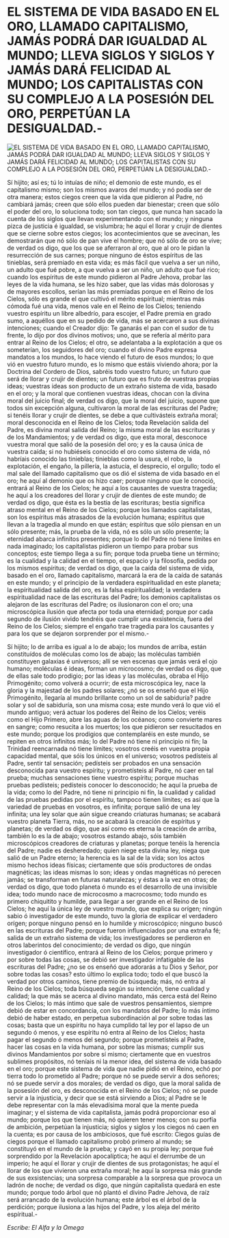 # EL SISTEMA DE VIDA BASADO EN EL ORO, LLAMADO CAPITALISMO, JAMÁS PODRÁ DAR IGUALDAD AL MUNDO; LLEVA SIGLOS Y SIGLOS Y JAMÁS DARÁ FELICIDAD AL MUNDO; LOS CAPITALISTAS CON SU COMPLEJO A LA POSESIÓN DEL ORO, PERPETÚAN LA DESIGUALDAD.-

![EL SISTEMA DE VIDA BASADO EN EL ORO, LLAMADO CAPITALISMO, JAMÁS PODRÁ DAR IGUALDAD AL MUNDO; LLEVA SIGLOS Y SIGLOS Y JAMÁS DARÁ FELICIDAD AL MUNDO; LOS CAPITALISTAS CON SU COMPLEJO A LA POSESIÓN DEL ORO, PERPETÚAN LA DESIGUALDAD.-](http://www.alfayomega.pe/images/rollos/blanco.jpg)

Sí hijito; así es; tú lo intuías de niño; el demonio de este mundo, es el capitalismo mismo; son los mismos avaros del mundo; y nó podía ser de otra manera; estos ciegos creen que la vida que pidieron al Padre, nó cambiará jamás; creen que sólo ellos pueden dar bienestar; creen que sólo el poder del oro, lo soluciona todo; son tan ciegos, que nunca han sacado la cuenta de los siglos que llevan experimentando con el mundo; y ninguna pizca de justicia é igualdad, se vislumbra; he aquí el llorar y crujir de dientes que se cierne sobre estos ciegos; los acontecimientos que se avecinan, les demostrarán que nó sólo de pan vive el hombre; que nó sólo de oro se vive; de verdad os digo, que los que se aferraron al oro, que al oro le pidan la resurrección de sus carnes; porque ninguno de éstos espíritus de las tinieblas, será premiado en esta vida; es más fácil que vuelva a ser un niño, un adulto que fué pobre, a que vuelva a ser un niño, un adulto que fué rico; cuando los espíritus de este mundo pidieron al Padre Jehova, probar las leyes de la vida humana, se les hizo saber, que las vidas más dolorosas y de mayores escollos, serían las más premiadas porque en el Reino de los Cielos, sólo es grande el que cultivó el mérito espíritual; mientras más cómoda fué una vida, menos vale en el Reino de los Cielos; teniendo vuestro espíritu un libre albedrío, para escojer, el Padre premia en grado sumo, a aquéllos que en su pedido de vida, más se acercaron a sus divinas intenciones; cuando el Creador dijo: Te ganarás el pan con el sudor de tu frente, lo dijo por dos divinos motivos; uno, que se refería al mérito para entrar al Reino de los Cielos; el otro, se adelantaba a la explotación a que os someterían, los seguidores del oro; cuando el divino Padre expresa mandatos a los mundos, lo hace viendo el futuro de esos mundos; lo que vió en vuestro futuro mundo, es lo mismo que estáis viviendo ahora; por la Doctrina del Cordero de Dios, sabréis todo vuestro futuro; un futuro que será de llorar y crujir de dientes; un futuro que es fruto de vuestras propias ideas; vuestras ideas son producto de un extraño sistema de vida, basado en el oro; y la moral que contienen vuestras ideas, chocan con la divina moral del juicio final; de verdad os digo, que la moral del juicio, supone que todos sin excepción alguna, cultivaron la moral de las escrituras del Padre; si tenéis llorar y crujir de dientes, se debe a que cultivásteis extraña moral; moral desconocida en el Reino de los Cielos; toda Revelación salida del Padre, es divina moral salida del Reino; la misma moral de las escrituras y de los Mandamientos; y de verdad os digo, que esta moral, desconoce vuestra moral que salió de la posesión del oro; y es la causa única de vuestra caída; si no hubiéseis conocido el oro como sistema de vida, nó habríais conocido las tinieblas; tinieblas como la usura, el robo, la explotación, el engaño, la pillería, la astucia, el desprecio, el orgullo; todo el mal sale del llamado capitalismo que os dió el sistema de vida basado en el oro; he aquí al demonio que os hizo caer; porque ninguno que le conoció, entrará al Reino de los Cielos; he aquí a los causantes de vuestra tragedia; he aquí a los creadores del llorar y crujir de dientes de este mundo; de verdad os digo, que ésta es la bestia de las escrituras; bestia significa atraso mental en el Reino de los Cielos; porque los llamados capitalistas, son los espíritus más atrasados de la evolución humana; espíritus que llevan a la tragedia al mundo en que están; espíritus que sólo piensan en un sólo presente; más, la prueba de la vida, nó es sólo un sólo presente; la eternidad abarca infinitos presentes; porque lo del Padre nó tiene límites en nada imaginado; los capitalistas pidieron un tiempo para probar sus conceptos; este tiempo llega a su fín; porque toda prueba tiene un término; es la cualidad y la calidad en el tiempo, el espacio y la filosofía, pedida por los mismos espíritus; de verdad os digo, que la caída del sistema de vida, basado en el oro, llamado capitalismo, marcará la era de la caída de satanás en este mundo; y el principio de la verdadera espíritualidad en este planeta; la espíritualidad salida del oro, es la falsa espíritualidad; la verdadera espíritualidad nace de las escrituras del Padre; los demonios capitalistas os alejaron de las escrituras del Padre; os ilusionaron con el oro; una microscópica ilusión que afecta por toda una eternidad; porque por cada segundo de ilusión vivido tendréis que cumplir una exsistencia, fuera del Reino de los Cielos; siempre el engaño trae tragedia para los causantes y para los que se dejaron sorprender por el mismo.-

Sí hijito; lo de arriba es igual a lo de abajo; los mundos de arriba, están constituídos de moléculas como los de abajo; las moléculas también constituyen galaxias é universos; allí se ven escenas que jamás verá el ojo humano; moléculas é ideas, forman un microcosmo; de verdad os digo, que de ellas sale todo prodigio; por las ideas y las moléculas, obraba el Hijo Primogénito; como volverá a ocurrir; de esta microscópica ley, nace la gloria y la majestad de los padres solares; ¿nó se os enseñó que el Hijo Primogénito, llegaría al mundo brillante como un sol de sabiduría? padre solar y sol de sabiduría, son una misma cosa; este mundo verá lo que vió el mundo antiguo; verá actuar los poderes del Reino de los Cielos; veréis como el Hijo Primero, abre las aguas de los océanos; como convierte mares en sangre; como resucita a los muertos; los que pidieron ser resucitados en este mundo; porque los prodigios que contemplaréis en este mundo, se repiten en otros infinitos más; lo del Padre nó tiene ni principio ni fín; la Trinidad reencarnada nó tiene límites; vosotros creéis en vuestra propia capacidad mental, que sóis los únicos en el universo; vosotros pedísteis al Padre, sentir tal sensación; pedísteis ser probados en una sensación desconocida para vuestro espíritu; y prometísteis al Padre, nó caer en tal prueba; muchas sensaciones tiene vuestro espíritu; porque muchas pruebas pedísteis; pedísteis conocer lo desconocido; he aquí la prueba de la vida; como lo del Padre, nó tiene ni principio ni fín, la cualidad y calidad de las pruebas pedidas por el espíritu, tampoco tienen límites; es así que la variedad de pruebas en vosotros, es infinita; porque salió de una ley infinita; una ley solar que aún sigue creando criaturas humanas; se acabará vuestro planeta Tierra, más, no se acabará la creación de espíritus y planetas; de verdad os digo, que así como es eterna la creación de arriba, también lo es la de abajo; vosotros estando abajo, sóis también microscópicos creadores de criaturas y planetas; porque tenéis la herencia del Padre; nadie es desheredado; quien niege esta divina ley, niega que salió de un Padre eterno; la herencia es la sal de la vida; son los actos mismo hechos ideas físicas; ciertamente que sóis productores de ondas magnéticas; las ideas mismas lo son; ideas y ondas magnéticas nó perecen jamás; se transforman en futuras naturalezas; y éstas a la vez en otras; de verdad os digo, que todo planeta ó mundo es el desarrollo de una invisible idea; todo mundo nace de microcosmo a macrocosmo; todo mundo es primero chiquitito y humilde, para llegar a ser grande en el Reino de los Cielos; he aquí la única ley de vuestro mundo, que explica su orígen; ningún sabio ó investigador de este mundo, tuvo la gloria de explicar el verdadero orígen; porque ninguno pensó en lo humilde y microscópico; ninguno buscó en las escrituras del Padre; porque fueron influenciados por una extraña fé; salida de un extraño sistema de vida; los investigadores se perdieron en otros laberintos del conocimiento; de verdad os digo, que ningún investigador ó científico, entrará al Reino de los Cielos; porque primero y por sobre todas las cosas, se debió ser investigador infatigable de las escrituras del Padre; ¿no se os enseñó que adorarás a tu Dios y Señor, por sobre todas las cosas? esto último lo explica todo; todo el que buscó la verdad por otros caminos, tiene premio de búsqueda; más, nó entra al Reino de los Cielos; toda búsqueda según su intención, tiene cualidad y calidad; la que más se acerca al divino mandato, más cerca está del Reino de los Cielos; lo más íntimo que sale de vuestros pensamientos, siempre debió de estar en concordancia, con los mandatos del Padre; lo más íntimo debió de haber estado, en perpetua subordinación al por sobre todas las cosas; basta que un espíritu no haya cumplido tal ley por el lapso de un segundo ó menos, y ese espíritu nó entra al Reino de los Cielos; hasta pagar el segundo ó menos del segundo; porque prometísteis al Padre, hacer las cosas en la vida humana, por sobre las mismas; cumplir sus divinos Mandamientos por sobre sí mismo; ciertamente que en vuestros sublimes propósitos, nó teníais ni la menor idea, del sistema de vida basado en el oro; porque este sistema de vida que nadie pidió en el Reino, echó por tierra todo lo prometido al Padre; porque nó se puede servir a dos señores; nó se puede servir a dos morales; de verdad os digo, que la moral salida de la posesión del oro, es desconocida en el Reino de los Cielos; nó se puede servir a la injusticia, y decir que se está sirviendo a Dios; al Padre se le debe representar con la más elevadísima moral que la mente pueda imaginar; y el sistema de vida capitalista, jamás podrá proporcionar eso al mundo; porque los que tienen más, nó quieren tener menos; con su porfía de ambición, perpetúan la injusticia; siglos y siglos y los ciegos nó caen en la cuenta; es por causa de los ambiciosos, que fué escrito: Ciegos guías de ciegos porque el llamado capitalismo probó primero al mundo; se constituyó en el mundo de la prueba; y cayó en su propia ley; porque fué sorprendido por la Revelación apocalíptica; he aquí el derrumbe de un imperio; he aquí el llorar y crujir de dientes de sus protagonistas; he aquí el llorar de los que vivieron una extraña moral; he aquí la sorpresa más grande de sus exsistencias; una sorpresa comparable a la sorpresa que provoca un ladrón de noche; de verdad os digo, que ningún capitalista quedará en este mundo; porque todo árbol que nó plantó el divino Padre Jehova, de raíz será arrancado de la evolución humana; este árbol es el árbol de la perdición; porque ilusiona a las hijos del Padre, y los aleja del mérito espíritual.-

*Escribe: El Alfa y la Omega*
